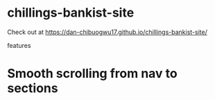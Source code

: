 # chillings-bankist-site
Check out at https://dan-chibuogwu17.github.io/chillings-bankist-site/

features
# Smooth scrolling from nav to sections
# 
